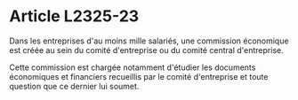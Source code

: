 # Article L2325-23

Dans les entreprises d'au moins mille salariés, une commission économique est créée au sein du comité d'entreprise ou du comité central d'entreprise.

Cette commission est chargée notamment d'étudier les documents économiques et financiers recueillis par le comité d'entreprise et toute question que ce dernier lui soumet.